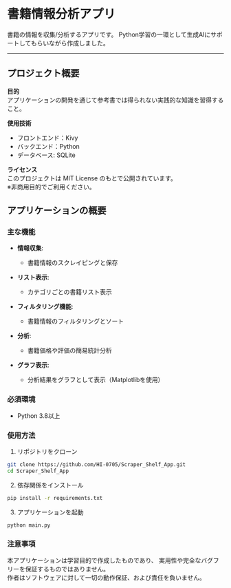 # 書籍情報分析アプリ

書籍の情報を収集/分析するアプリです。
Python学習の一環として生成AIにサポートしてもらいながら作成しました。

---

## プロジェクト概要

**目的**  
アプリケーションの開発を通じて参考書では得られない実践的な知識を習得すること。

**使用技術**  
 - フロントエンド：Kivy
 - バックエンド：Python
 - データベース: SQLite
 
**ライセンス**  
このプロジェクトは MIT License のもとで公開されています。  
※非商用目的でご利用ください。

## アプリケーションの概要

### 主な機能
- **情報収集**:
  - 書籍情報のスクレイピングと保存

- **リスト表示**:
  - カテゴリごとの書籍リスト表示

- **フィルタリング機能**:
  - 書籍情報のフィルタリングとソート

- **分析**:
  - 書籍価格や評価の簡易統計分析

- **グラフ表示**:
  - 分析結果をグラフとして表示（Matplotlibを使用）

### 必須環境
- Python 3.8以上

### 使用方法
1. リポジトリをクローン
```bash
git clone https://github.com/HI-0705/Scraper_Shelf_App.git
cd Scraper_Shelf_App
```

2. 依存関係をインストール
```bash
pip install -r requirements.txt
```

3. アプリケーションを起動
```bash
python main.py
```

### 注意事項
本アプリケーションは学習目的で作成したものであり、
実用性や完全なバグフリーを保証するものではありません。  
作者はソフトウェアに対して一切の動作保証、および責任を負いません。
